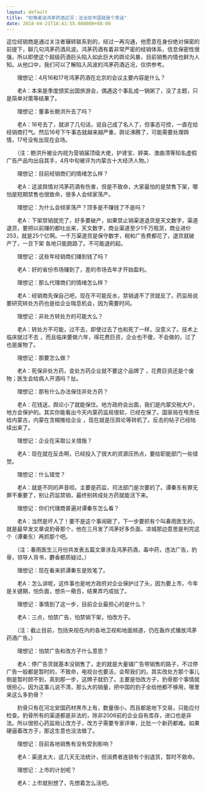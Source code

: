 ```yaml
---
layout: default
title: "知情者谈鸿茅药酒近况：法治在中国就是个笑话"
date: 2018-04-21T18:41:55.000000+08:00
---
```


这位经销商是通过关注者辗转联系到的，经过一再沟通，他愿意在身份绝对保密的前提下，聊几句鸿茅药酒风波。鸿茅药酒有着非常严密的经销体系，信息保密性很强，所以即使这个超级药酒巨头陷入如此巨大的舆论风暴，目前销售内情也鲜为人知。从他口中，我们可以了解陷入风波的鸿茅药酒近况，仅供参考。

　　理想记：4月16和17号鸿茅药酒在北京的会议主要内容是什么？

　　老A：本来是季度颁奖出国旅游会，偶遇这个事乱成一锅粥了，没了主题，只是简单对策等结果了。


　　理想记：董事长鲍洪升去了吗？


　　老A：16号去了，就讲了几句话，说自己成了名人了，但事态可控，一直在给经销商打气。然后16号下午事态就越来越严重，舆论沸腾了，可能需要处理舆情，17号没有出现在会场。


　　（注：鲍洪升被业内视为营销届顶级大佬，护肾宝、婷美、澳曲清等知名虚假广告产品均出自其手，4月中旬被评为内蒙古十大经济人物。）

　　理想记：目前经销商们的情绪怎么样？


　　老A：这波舆情对鸿茅药酒有伤害，但是不致命，大家最怕的是禁售下架，哪怕是短期禁售也很致命，很多人会倾家荡产。


　　理想记：为什么会倾家荡产？顶多是不赚钱了不是吗？


　　老A：下架禁销就完了，好多要破产，如果禁止销渠道退货是天文数字，渠道退货，要把以前赚的都吐出来，天文数字，商业渠道至少1千万瓶货，商业进价253，就是25个亿啊。一千万渠道货是保守数字，税和广告费都花了，退货就破产了，一旦下架 各地只能跑路了。不可能退的起。


　　理想记：这些年经销商们赚到钱了吗？


　　老A：好的省份市场赚到了，差的市场去年才开始盈利。


　　理想记：那么代理商们的情绪怎么样？


　　老A：经销商先保自己吧，现在不可能反水，禁销退不了货就反了。药监局说要研究转处方药也是给企业喘息机会，因为需要时间。


　　理想记：非处方转处方的可能大么？


　　老A：转处方不可能，过不去，即使过去了也和死了一样，没意义了。技术上临床就过不去 ，而且临床要做六年，得花费巨资，企业也不傻，不会做的，过了也是废物了。


　　理想记：那要怎么做？


　　老A：死保非处方药，变处方药企业就不要这个品牌了 ，花费巨资还是个废物；医生会给病人开酒吗？扯。


　　理想记：那有什么办法保住非处方药？


　　老A：花钱送，舆论小了就能保住。地方政府会出面，我们是内蒙交税大户，地方会保护的。其实你能看出今天内蒙药监局很软，已经在保了。国家局在甩责任给内蒙古，内蒙在含糊推给企业 ，现在就是压舆论等转机了。反击的帖子已经陆续出来了。

　　理想记：企业在采取公关措施？


　　老A：现在就在反击啊，已经投入了很大的资源压热点，要给职能部门一些错觉。


　　理想记：什么错觉？


　　老A：就是不同的声音呗。主要是药监，司法部门是次要的了。谭秦东有罪无罪不重要了，别让药监禁销，最终别转成处方药就能活下来。


　　理想记：你们代理商普遍对谭秦东怎么看？


　　老A：当然是坏人了！要不是这个事闹砸了，下一步要抓有个叫春雨医生的，就是最早发文章说豹骨那个，他在三月发了鸿茅好多负面，凉城那边意思是判完这个（谭秦东）再抓那个吧。


　　（注：春雨医生三月份共发表五篇文章涉及鸿茅药酒，毒中药，违法广告，豹骨，领导人背书，麝香都质疑过。）

　　理想记：现在看来抓谭秦东是败笔了。


　　老A：怎么讲呢，这件事也是地方政府对企业保护过了头，因为要上市，今年是关键期，怕负面，想杀一儆百，结果弄巧成拙了。


　　理想记：事情到了这一步，目前企业最担心的是什么？


　　老A：三点，怕禁广告，怕禁销下架，怕改方子。


　　（注：截止目前，包括央视在内的各地卫视和地面频道，仍在轰炸式播放鸿茅药酒广告。）

　　理想记：怕禁广告和改方子什么意思？


　　老A：停广告货就基本没销售了，走的就是大量铺广告带销售的路子，不过停广告一般都是暂时的，不致命，电视台也要活，会帮我们的。其实改处方那个事儿倒是暂时顾不到，真到那一步，这牌子就扔了。主要是怕改方子，豹骨那个事情就很担心，因为这事儿说不清，那么大的销量，把中国的豹子全给他都不够用，哪里来这么多豹骨？


　　豹骨只有在河北安国药材黑市上有，数量很小，而且都是地下交易，只能应付检查。豹骨所有的渠道都是非法的，除非2006前的企业自有库存，进口也是非法。所以很担心药监局让改方子，改方子需要专家评审，比批一个新药都难。如果硬逼着改方子，那这生意也没法做了。


　　理想记：目前各地销售有没有受到影响？


　　老A：渠道太大，这几天无法统计，但消费者连锁有个别退货，暂时不致命。


　　理想记：上市的计划呢？


　　老A：上市就别想了，先想着怎么活吧。

